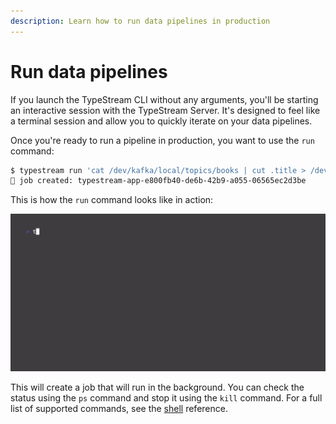 ```yaml
---
description: Learn how to run data pipelines in production
---
```


# Run data pipelines

If you launch the TypeStream CLI without any arguments, you'll be starting an
interactive session with the TypeStream Server. It's designed to feel like a
terminal session and allow you to quickly iterate on your data pipelines.

Once you're ready to run a pipeline in production, you want to use the `run` command:

```bash
$ typestream run 'cat /dev/kafka/local/topics/books | cut .title > /dev/kafka/local/topics/book_titles'
🚀 job created: typestream-app-e800fb40-de6b-42b9-a055-06565ec2d3be
```

This is how the `run` command looks like in action:

![run](../../../assets/vhs/run.gif)

This will create a job that will run in the background. You can check the status
using the `ps` command and stop it using the `kill` command. For a full list of
supported commands, see the [shell](/reference/language/shell.md) reference.
